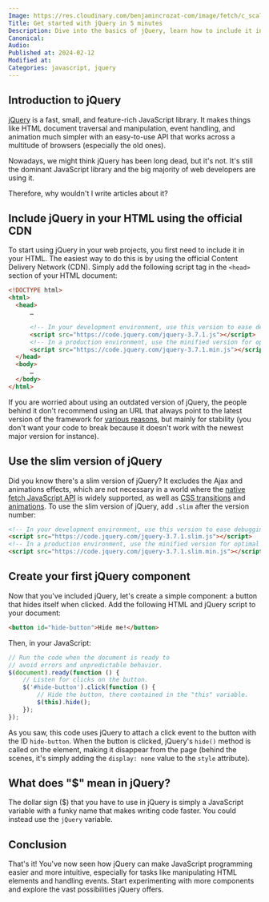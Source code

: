 ```yaml
---
Image: https://res.cloudinary.com/benjamincrozat-com/image/fetch/c_scale,f_webp,q_auto,w_1200/https://github.com/benjamincrozat/content/assets/3613731/c0389eff-b948-496b-94c5-06b10d4c39ce
Title: Get started with jQuery in 5 minutes
Description: Dive into the basics of jQuery, learn how to include it in your project, and create your first component in just a few minutes.
Canonical: 
Audio:
Published at: 2024-02-12
Modified at: 
Categories: javascript, jquery
---
```


## Introduction to jQuery

[jQuery](https://jquery.com) is a fast, small, and feature-rich JavaScript library. It makes things like HTML document traversal and manipulation, event handling, and animation much simpler with an easy-to-use API that works across a multitude of browsers (especially the old ones).

Nowadays, we might think jQuery has been long dead, but it's not. It's still the dominant JavaScript library and the big majority of web developers are using it.

Therefore, why wouldn't I write articles about it?

## Include jQuery in your HTML using the official CDN

To start using jQuery in your web projects, you first need to include it in your HTML. The easiest way to do this is by using the official Content Delivery Network (CDN). Simply add the following script tag in the `<head>` section of your HTML document:

```html
<!DOCTYPE html>
<html>
  <head>
      …

      <!-- In your development environment, use this version to ease debugging. -->
      <script src="https://code.jquery.com/jquery-3.7.1.js"></script>
      <!-- In a production environment, use the minified version for optimal performances. -->
      <script src="https://code.jquery.com/jquery-3.7.1.min.js"></script>
  </head>
  <body>
      …
  </body>
</html>
```

If you are worried about using an outdated version of jQuery, the people behind it don't recommend using an URL that always point to the latest version of the framework for [various reasons](https://blog.jquery.com/2014/07/03/dont-use-jquery-latest-js/), but mainly for stability (you don't want your code to break because it doesn't work with the newest major version for instance).

## Use the slim version of jQuery

Did you know there's a slim version of jQuery? It excludes the Ajax and animations effects, which are not necessary in a world where the [native fetch JavaScript API](https://developer.mozilla.org/en-US/docs/Web/API/Fetch_API/Using_Fetch) is widely supported, as well as [CSS transitions](https://developer.mozilla.org/en-US/docs/Web/CSS/transition) and [animations](https://developer.mozilla.org/en-US/docs/Web/CSS/CSS_animations/Using_CSS_animations). To use the slim version of jQuery, add `.slim` after the version number:

```html
<!-- In your development environment, use this version to ease debugging. -->
<script src="https://code.jquery.com/jquery-3.7.1.slim.js"></script>
<!-- In a production environment, use the minified version for optimal performances. -->
<script src="https://code.jquery.com/jquery-3.7.1.slim.min.js"></script>
```

## Create your first jQuery component

Now that you've included jQuery, let's create a simple component: a button that hides itself when clicked. Add the following HTML and jQuery script to your document:

```html
<button id="hide-button">Hide me!</button>
```

Then, in your JavaScript:

```javascript
// Run the code when the document is ready to
// avoid errors and unpredictable behavior.
$(document).ready(function () {
    // Listen for clicks on the button.
    $('#hide-button').click(function () {
        // Hide the button, there contained in the "this" variable.
        $(this).hide();
    });
});
```

As you saw, this code uses jQuery to attach a click event to the button with the ID `hide-button`. When the button is clicked, jQuery's `hide()` method is called on the element, making it disappear from the page (behind the scenes, it's simply adding the `display: none` value to the `style` attribute).

## What does "$" mean in jQuery?

The dollar sign ($) that you have to use in jQuery is simply a JavaScript variable with a funky name that makes writing code faster. You could instead use the `jQuery` variable.

## Conclusion

That's it! You've now seen how jQuery can make JavaScript programming easier and more intuitive, especially for tasks like manipulating HTML elements and handling events. Start experimenting with more components and explore the vast possibilities jQuery offers.
